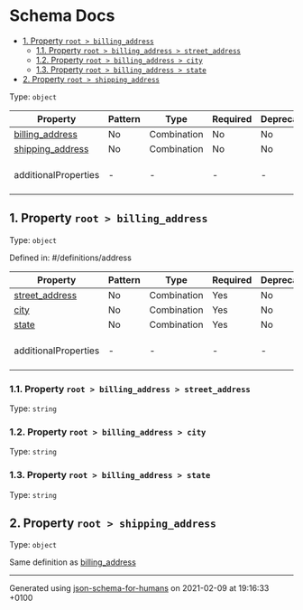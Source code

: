 # Schema Docs

- [1. Property `root > billing_address`](#billing_address)
  - [1.1. Property `root > billing_address > street_address`](#billing_address_street_address)
  - [1.2. Property `root > billing_address > city`](#billing_address_city)
  - [1.3. Property `root > billing_address > state`](#billing_address_state)
- [2. Property `root > shipping_address`](#shipping_address)

Type: `object`

| Property | Pattern | Type | Required | Deprecated | Additional | Description |
| -------- | ------- | ---- | -------- | ---------- | ---------- | ----------- |
| [billing_address](#billing_address)|No|Combination|No|No| No|-|
| [shipping_address](#shipping_address)|No|Combination|No|No| No|-|
  | additionalProperties | - | - | - | - |  [![made-with-Markdown](https://img.shields.io/badge/Any%20type-allowed-green)](# "Additional Properties of any type are allowed.") | - |        

## <a name="billing_address"></a>1. Property `root > billing_address`

Type: `object`

Defined in: #/definitions/address

| Property | Pattern | Type | Required | Deprecated | Additional | Description |
| -------- | ------- | ---- | -------- | ---------- | ---------- | ----------- |
| [street_address](#billing_address_street_address)|No|Combination|Yes|No| No|-|
| [city](#billing_address_city)|No|Combination|Yes|No| No|-|
| [state](#billing_address_state)|No|Combination|Yes|No| No|-|
  | additionalProperties | - | - | - | - |  [![made-with-Markdown](https://img.shields.io/badge/Any%20type-allowed-green)](# "Additional Properties of any type are allowed.") | - |        

### <a name="billing_address_street_address"></a>1.1. Property `root > billing_address > street_address`

Type: `string`

### <a name="billing_address_city"></a>1.2. Property `root > billing_address > city`

Type: `string`

### <a name="billing_address_state"></a>1.3. Property `root > billing_address > state`

Type: `string`

## <a name="shipping_address"></a>2. Property `root > shipping_address`

Type: `object`

Same definition as [billing_address](#billing_address)

----------------------------------------------------------------------------------------------------------------------------
Generated using [json-schema-for-humans](https://github.com/coveooss/json-schema-for-humans) on 2021-02-09 at 19:16:33 +0100